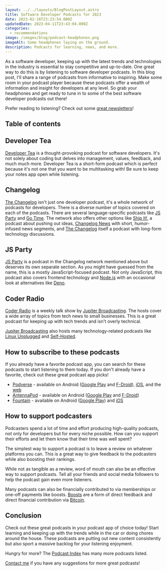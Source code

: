 ```yaml
---
layout: ../../layouts/BlogPostLayout.astro
title: Software Developer Podcasts for 2023
date: 2023-02-16T23:23:54.000Z
updatedDate: 2023-04-11T23:43:04.000Z
categories:
  - recommendations
image: /images/blog/podcast-headphones.png
imageAlt: Some headphones laying on the ground.
description: Podcasts for learning, news, and more.
---
```


As a software developer, keeping up with the latest trends and technologies in the
industry is essential to stay competitive and up-to-date. One great way to do this
is by listening to software developer podcasts. In this blog post, I'll share a range
of podcasts from informative to inspiring. Make some room in your podcast player
because these podcasts offer a wealth of information and insight for developers
at any level. So grab your headphones and get ready to tune in to some of the
best software developer podcasts out there!

Prefer reading to listening? Check out some [great newsletters](/blog/software-developer-newsletters/)!

## Table of contents

## Developer Tea

[Developer Tea](https://developertea.com) is a thought-provoking podcast for
software developers. It's not solely about coding but delves into management,
values, feedback, and much much more. Developer Tea is a short-form podcast which
is perfect because it's not one that you want to be multitasking with! Be sure
to keep your notes app open while listening.

## Changelog

[The Changelog](https://changelog.com/) isn't just one developer podcast,
it's a whole network of podcasts for developers. There is a diverse number of
topics covered on each of the podcasts. There are several language-specific podcasts
like [JS Party](https://changelog.com/jsparty) and [Go Time](https://changelog.com/gotime).
The network also offers other options like [Ship It!](https://changelog.com/shipit), a
podcast about pushing out ideas, [Changelog News](https://changelog.com/news) with
short, humor-infused news segments, and [The Changelog](https://changelog.com/podcast) itself
a podcast with long-form technology discussions.

## JS Party

[JS Party](https://changelog.com/jsparty) is a podcast in the Changelog network
mentioned above but deserves its own separate section. As you might have guessed
from the name, this is a mostly JavaScript-focused podcast. Not only JavaScript,
this podcast also covers frontend technology and [Node.js](https://nodejs.org/en/)
with an occasional look at alternatives like [Deno](https://deno.com/).

## Coder Radio

[Coder Radio](https://www.jupiterbroadcasting.com/show/coder-radio/) is a weekly talk show by
[Jupiter Broadcasting](https://www.jupiterbroadcasting.com/). The hosts cover a
wide array of topics from tech news to small businesses. This is a great podcast
for keeping up with tech trends and isn't overly technical.

[Jupiter Broadcasting](https://www.jupiterbroadcasting.com/) also hosts many
technology-related podcasts like [Linux Unplugged](https://www.jupiterbroadcasting.com/show/linux-unplugged/)
and [Self-Hosted](https://www.jupiterbroadcasting.com/show/self-hosted/).

## How to subscribe to these podcasts

If you already have a favorite podcast app, you can search for these podcasts to
start listening to them today. If you don't already have a favorite, check out
these great podcast app picks!

- [Podverse](https://podverse.fm/) - available on Android ([Google Play](https://play.google.com/store/apps/details?id=com.podverse) and [F-Droid](https://f-droid.org/en/packages/com.podverse.fdroid/)), [iOS](https://apps.apple.com/us/app/podverse/id1390888454?mt=8), and the [web](https://podverse.fm/)
- [AntennaPod](https://antennapod.org/) - available on Android ([Google Play](https://play.google.com/store/apps/details?id=de.danoeh.antennapod) and [F-Droid](https://f-droid.org/packages/de.danoeh.antennapod/))
- [Fountain](https://www.fountain.fm/) - available on Android ([Google Play](https://play.google.com/store/apps/details?id=fm.fountain.apps)) and [iOS](https://apps.apple.com/gb/app/fountain-podcasts/id1576394424)

## How to support podcasters

Podcasters spend a lot of time and effort producing high-quality podcasts, not only
for developers but for every niche possible. How can you support their efforts
and let them know that their time was well spent?

The simplest way to support a podcast is to leave a review on whatever platforms
you can. This is a great way to give feedback to the podcasters while also boosting
their rankings.

While not as tangible as a review, word of mouth can also be an effective way to
support podcasts. Tell all your friends and social media followers to help the
podcast gain even more listeners.

Many podcasts can also be financially contributed to via memberships or one-off
payments like boosts. [Boosts](https://fountain.fm/faqs/value-for-value) are a
form of direct feedback and direct financial contribution via [Bitcoin](https://bitcoin.org/).

## Conclusion

Check out these great podcasts in your podcast app of choice today! Start learning
and keeping up with the trends while in the car or doing chores around the house.
These podcasts are putting out new content consistently but also sport a massive
backlog for your listening enjoyment.

Hungry for more? The [Podcast Index](https://podcastindex.org/search?q=software+developer)
has many more podcasts listed.

[Contact me](/#contact) if you have any suggestions for more great podcasts!
